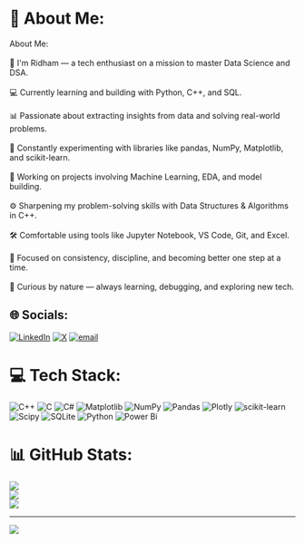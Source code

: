 # 💫 About Me:
About Me:<br><br>👋 I'm Ridham — a tech enthusiast on a mission to master Data Science and DSA.<br><br>💻 Currently learning and building with Python, C++, and SQL.<br><br>📊 Passionate about extracting insights from data and solving real-world problems.<br><br>🧠 Constantly experimenting with libraries like pandas, NumPy, Matplotlib, and scikit-learn.<br><br>🔁 Working on projects involving Machine Learning, EDA, and model building.<br><br>⚙️ Sharpening my problem-solving skills with Data Structures & Algorithms in C++.<br><br>🛠️ Comfortable using tools like Jupyter Notebook, VS Code, Git, and Excel.<br><br>🎯 Focused on consistency, discipline, and becoming better one step at a time.<br><br>🧩 Curious by nature — always learning, debugging, and exploring new tech.


## 🌐 Socials:
[![LinkedIn](https://img.shields.io/badge/LinkedIn-%230077B5.svg?logo=linkedin&logoColor=white)](https://linkedin.com/in/https://www.linkedin.com/in/ridhamarora1/) [![X](https://img.shields.io/badge/X-black.svg?logo=X&logoColor=white)](https://x.com/http://x.com/RidhamA42290604) [![email](https://img.shields.io/badge/Email-D14836?logo=gmail&logoColor=white)](mailto:aridham1102@gmail.com) 

# 💻 Tech Stack:
![C++](https://img.shields.io/badge/c++-%2300599C.svg?style=for-the-badge&logo=c%2B%2B&logoColor=white) ![C](https://img.shields.io/badge/c-%2300599C.svg?style=for-the-badge&logo=c&logoColor=white) ![C#](https://img.shields.io/badge/c%23-%23239120.svg?style=for-the-badge&logo=csharp&logoColor=white) ![Matplotlib](https://img.shields.io/badge/Matplotlib-%23ffffff.svg?style=for-the-badge&logo=Matplotlib&logoColor=black) ![NumPy](https://img.shields.io/badge/numpy-%23013243.svg?style=for-the-badge&logo=numpy&logoColor=white) ![Pandas](https://img.shields.io/badge/pandas-%23150458.svg?style=for-the-badge&logo=pandas&logoColor=white) ![Plotly](https://img.shields.io/badge/Plotly-%233F4F75.svg?style=for-the-badge&logo=plotly&logoColor=white) ![scikit-learn](https://img.shields.io/badge/scikit--learn-%23F7931E.svg?style=for-the-badge&logo=scikit-learn&logoColor=white) ![Scipy](https://img.shields.io/badge/SciPy-%230C55A5.svg?style=for-the-badge&logo=scipy&logoColor=%white) ![SQLite](https://img.shields.io/badge/sqlite-%2307405e.svg?style=for-the-badge&logo=sqlite&logoColor=white) ![Python](https://img.shields.io/badge/python-3670A0?style=for-the-badge&logo=python&logoColor=ffdd54) ![Power Bi](https://img.shields.io/badge/power_bi-F2C811?style=for-the-badge&logo=powerbi&logoColor=black)
# 📊 GitHub Stats:
![](https://github-readme-stats.vercel.app/api?username=ridham1102&theme=city_lights&hide_border=true&include_all_commits=false&count_private=true)<br/>
![](https://nirzak-streak-stats.vercel.app/?user=ridham1102&theme=city_lights&hide_border=true)<br/>
![](https://github-readme-stats.vercel.app/api/top-langs/?username=ridham1102&theme=city_lights&hide_border=true&include_all_commits=false&count_private=true&layout=compact)

---
[![](https://visitcount.itsvg.in/api?id=ridham1102&icon=0&color=0)](https://visitcount.itsvg.in)

<!-- Proudly created with GPRM ( https://gprm.itsvg.in ) -->
